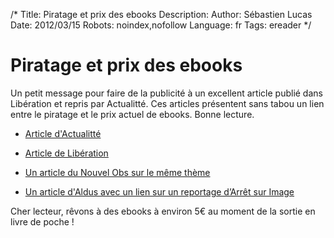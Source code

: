 /*
Title: Piratage et prix des ebooks
Description: 
Author: Sébastien Lucas
Date: 2012/03/15
Robots: noindex,nofollow
Language: fr
Tags: ereader
*/
# Piratage et prix des ebooks

Un petit message pour faire de la publicité à un excellent article publié dans Libération et repris par Actualitté. Ces articles présentent sans tabou un lien entre le piratage et le prix actuel de ebooks. Bonne lecture.


*	[Article d'Actualitté](http://www.anonym.to/?http://www.actualitte.com/actualite/monde-edition/les-maisons/les-editeurs-francais-premiers-pirates-du-livre-numerique-32766.htm)

*	[Article de Libération](http://www.teamalexandriz.org/forum/index.php?topic=17505.msg93456#msg93456)

*	[Un article du Nouvel Obs sur le même thème](http://bibliobs.nouvelobs.com/numerique/20120314.OBS3774/piratage-des-livres-beaucoup-de-bruit-pour-rien.html)

*	[Un article d'Aldus avec un lien sur un reportage d’Arrêt sur Image](http://aldus2006.typepad.fr/mon_weblog/2012/03/les-%C3%A9diteurs-complices-du-piratage.html)

Cher lecteur, rêvons à des ebooks à environ 5€ au moment de la sortie en livre de poche !


